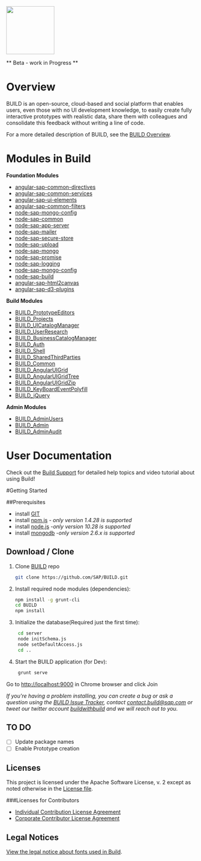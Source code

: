 <img src = "https://github.com/SAP/BUILD/blob/master/docs/images/BUILD_Logo_Light.png?raw=true" height="128"> 

** Beta - work in Progress **

# Overview 
BUILD  is an open-source, cloud-based and social platform that enables users, even those with no UI development knowledge, to easily create fully interactive prototypes with realistic data, share them with colleagues and consolidate this feedback without writing a line of code. 

For a more detailed description of BUILD, see the [BUILD Overview](https://github.com/SAP/BUILD/wiki/BUILD-Overview).

# Modules in Build
**Foundation Modules**
+ [angular-sap-common-directives](https://github.com/SAP/BUILD/tree/master/angular-sap-common-directives/readme.md)
+ [angular-sap-common-services](https://github.com/SAP/BUILD/tree/master/angular-sap-common-services/readme.md)
+ [angular-sap-ui-elements](https://github.com/SAP/BUILD/tree/master/angular-sap-ui-elements/readme.md)
+ [angular-sap-common-filters](https://github.com/SAP/BUILD/tree/master/angular-sap-common-filters/readme.md)
+ [node-sap-mongo-config](https://github.com/SAP/BUILD/tree/master/node-sap-mongo-config/readme.md)
+ [node-sap-common](https://github.com/SAP/BUILD/tree/master/node-sap-common/readme.md)
+ [node-sap-app-server](https://github.com/SAP/BUILD/tree/master/node-sap-app-server/readme.md)
+ [node-sap-mailer](https://github.com/SAP/BUILD/tree/master/node-sap-mailer/readme.md)
+ [node-sap-secure-store](https://github.com/SAP/BUILD/tree/master/node-sap-secure-store/readme.md)
+ [node-sap-upload](https://github.com/SAP/BUILD/tree/master/node-sap-upload/readme.md)
+ [node-sap-mongo](https://github.com/SAP/BUILD/tree/master/node-sap-mongo/readme.md)
+ [node-sap-promise](https://github.com/SAP/BUILD/tree/master/node-sap-promise/readme.md)
+ [node-sap-logging](https://github.com/SAP/BUILD/tree/master/node-sap-logging/readme.md)
+ [node-sap-mongo-config](https://github.com/SAP/BUILD/tree/master/node-sap-mongo-config/readme.md)
+ [node-sap-build](https://github.com/SAP/BUILD/tree/master/node-sap-build/readme.md)
+ [angular-sap-html2canvas](https://github.com/SAP/BUILD/tree/master/angular-sap-html2canvas/readme.md)
+ [angular-sap-d3-plugins](https://github.com/SAP/BUILD/tree/master/angular-sap-d3-plugins/readme.md)

**Build Modules**
+ [BUILD_PrototypeEditors](https://github.com/SAP/BUILD/tree/master/BUILD_PrototypeEditors/readme.md)
+ [BUILD_Projects](https://github.com/SAP/BUILD/tree/master/BUILD_Projects/readme.md)
+ [BUILD_UICatalogManager](https://github.com/SAP/BUILD/tree/master/BUILD_UICatalogManager/readme.md)
+ [BUILD_UserResearch](https://github.com/SAP/BUILD/tree/master/BUILD_UserResearch/readme.md)
+ [BUILD_BusinessCatalogManager](https://github.com/SAP/BUILD/tree/master/BUILD_BusinessCatalogManager/readme.md)
+ [BUILD_Auth](https://github.com/SAP/BUILD/tree/master/BUILD_Auth/readme.md) 
+ [BUILD_Shell](https://github.com/SAP/BUILD/tree/master/BUILD_Shell/readme.md)
+ [BUILD_SharedThirdParties](https://github.com/SAP/BUILD/tree/master/BUILD_SharedThirdParties/readme.md)
+ [BUILD_Common](https://github.com/SAP/BUILD/tree/master/BUILD_Common/readme.md)
+ [BUILD_AngularUIGrid](https://github.com/SAP/BUILD/tree/master/BUILD_AngularUIGrid/readme.md)
+ [BUILD_AngularUIGridTree](https://github.com/SAP/BUILD/tree/master/BUILD_AngularUITree/readme.md)
+ [BUILD_AngularUIGridZip](https://github.com/SAP/BUILD/tree/master/BUILD_AngularZip/readme.md)
+ [BUILD_KeyBoardEventPolyfill](https://github.com/SAP/BUILD/tree/master/BUILD_KeyBoardEventPolyfill/readme.md)
+ [BUILD_jQuery](https://github.com/SAP/BUILD/tree/master/BUILD_jQuery/readme.md)

**Admin Modules**
+ [BUILD_AdminUsers](https://github.com/SAP/BUILD/tree/master/BUILD_AdminUsers/readme.md)
+ [BUILD_Admin](https://github.com/SAP/BUILD/tree/master/BUILD_Admin/readme.md)
+ [BUILD_AdminAudit](https://github.com/SAP/BUILD/tree/master/BUILD_AdminAudit/readme.md)

# User Documentation
Check out the [Build Support](http://sap.github.io/BUILD_User_Assistance) for detailed help topics and video tutorial about using Build!

#Getting Started

##Prerequisites
- install [GIT](https://git-scm.com/downloads)
- install [npm.js](https://docs.npmjs.com/cli/install) - _*only version 1.4.28 is supported*_
- install [node.js](https://docs.npmjs.com/cli/install) -_*only version 10.28 is supported*_
- install [mongodb](https://www.mongodb.org/downloads#previous) -_*only version 2.6.x is supported*_

## Download / Clone

1. Clone [BUILD](https://github.com/SAP/BUILD) repo
    ```sh
    git clone https://github.com/SAP/BUILD.git
    ```

2. Install required node modules (dependencies):
    ```sh 
    npm install -g grunt-cli
    cd BUILD
    npm install
    ```
    
3. Initialize the database(Required just the first time):
   ```sh
    cd server
    node initSchema.js
    node setDefaultAccess.js
    cd ..
   ```
   
4. Start the BUILD application (for Dev):
    ```sh
     grunt serve
    ```

Go to [http://localhost:9000](http://localhost:9000) in Chrome browser and click Join

_If you're having a problem installing, you can create a bug or ask a question using the [BUILD Issue Tracker](https://github.com/SAP/BUILD/issues), contact contact.build@sap.com or tweet our twitter account [buildwithbuild](https://twitter.com/buildwithbuild) and we will reach out to you._ 

## TO DO 
- [ ] Update package names
- [ ] Enable Prototype creation

## Licenses

This project is licensed under the Apache Software License, v. 2 except as noted otherwise in the [License file](https://github.com/SAP/BUILD/blob/master/LICENSE.txt).

###Licenses for Contributors

+ [Individual Contribution License Agreement](https://github.com/SAP/BUILD/blob/master/docs/SAP%20License%20Agreements/SAP%2BIndividual%2BContributor%2BLicense%2BAgreement.pdf) 
+ [Corporate Contributor License Agreement](https://github.com/SAP/BUILD/blob/master/docs/SAP%20License%20Agreements/SAP%2BCorporate%2BContributor%2BLicense%2BAgreement.pdf) 

## Legal Notices

[View the legal notice about fonts used in Build](https://github.com/SAP/BUILD/wiki/Legal-Notice-About-Fonts).
